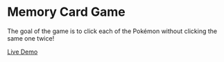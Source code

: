 <h1>Memory Card Game</h1>

The goal of the game is to click each of the Pokémon without clicking the same one twice!

<a href="https://etanetan.github.io/memory-card/">Live Demo</a>
